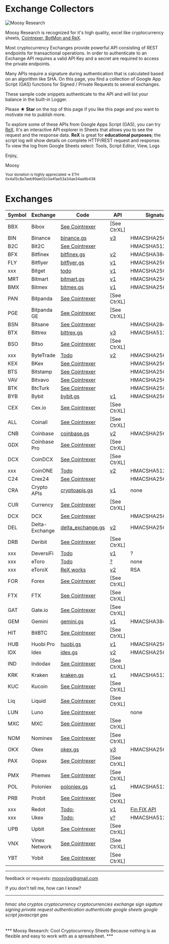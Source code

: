 # Exchange Collectors


![Moosy Research](https://sites.google.com/site/moosyresearch/_/rsrc/1511269486745/projects/cryptos/doc/logo.png)

Moosy Research is recognized for it's high quality, excel like cryptocurrency sheets, [Cointrexer, BotMon and ReX](https://sites.google.com/site/moosyresearch/projects/cryptos).

Most cryptocurrency Exchanges provide powerful API consisting of REST endpoints for transactional operations.
In order to authenticate to an Exchange API requires a valid API Key and a secret are required to access the private endpoints.

Many APIs require a signature during authentication that is calculated based on an algorithm like SHA.
On this page, you find a collection of Google App Script (GAS) functions for Signed / Private Requests to several exchanges.

These sample code snippets authenticate to the API and will list your balance in the built-in Logger.

Please **★ Star** on the top of this page if you like this page and you want to motivate me to publish more.

To explore some of these APIs from Google Apps Script (GAS), you can try [ReX](https://sites.google.com/site/moosyresearch/projects/cryptos/doc/rex). It's an interactive API explorer in Sheets that allows you to see the request and the response data. **ReX** is great for **educational purposes**; the script log will show details on complete HTTP/REST request and response. To view the log from Google Sheets select: Tools, Script Editor, View, Logs  

Enjoy,

Moosy

<sub>Your donation is highly appreciated => ETH 0x4a15c8a7aeb99ae02c0a4fae53a34ae34aa9b438 </sub>


# Exchanges

Symbol   | Exchange | Code   | API| Signature      
---------| -------- |------- | ---| ---------     
BBX | Bibox | [See Cointrexer](https://sites.google.com/site/moosyresearch/projects/cryptos/doc/ctrxl)  | [ ]() [See CtrXL] 
BIN | Binance | [binance.gs](https://github.com/moosylog/exchange_collectors/blob/master/binance.gs)    | [v3](https://github.com/binance-exchange/binance-official-api-docs/blob/master/rest-api.md) | HMACSHA256HEX | 
B2C | Bit2C | [See Cointrexer](https://sites.google.com/site/moosyresearch/projects/cryptos/doc/ctrxl)  | [ ]() | HMACSHA512B64
BFX |Bitfinex | [bitfinex.gs](https://github.com/moosylog/exchange_collectors/blob/master/bitfinex.gs)   | [v2](https://docs.bitfinex.com/docs/introduction) | HMACSHA384HEX 
FLY |Bitflyer | [bitflyer.gs](https://github.com/moosylog/exchange_collectors/blob/master/bitflyer.gs)   | [v1](https://lightning.bitflyer.com/docs?lang=en) | HMACSHA256HEX 
xxx |Bitget | [todo](https://bitgetlimited.github.io/apidoc/en/swap/#the-signature)   | [v1](https://bitgetlimited.github.io/apidoc/en/swap/#the-signature) | HMACSHA256B64 
MRT |Bitmart | [bitmart.gs](https://github.com/moosylog/exchange_collectors/blob/master/bitmart.gs)     | [v1](https://developer-pro.bitmart.com/en/part1/start/overview.html) | HMACSHA256HEX 
BMX |Bitmex | [bitmex.gs](https://github.com/moosylog/exchange_collectors/blob/master/bitmex.gs)     | [v1](https://www.bitmex.com/app/apiOverview) | HMACSHA256HEX 
PAN | Bitpanda | [See Cointrexer](https://sites.google.com/site/moosyresearch/projects/cryptos/doc/ctrxl)  | [ ]() [See CtrXL] 
PGE | Bitpanda GE | [See Cointrexer](https://sites.google.com/site/moosyresearch/projects/cryptos/doc/ctrxl)  | [ ]() [See CtrXL] 
BSN | Bitsane | [See Cointrexer](https://sites.google.com/site/moosyresearch/projects/cryptos/doc/ctrxl)  | [ ]()  | HMACSHA284HEX 
BTX | Bittrex | [bittrex.gs](https://github.com/moosylog/exchange_collectors/blob/master/bittrex.gs)    | [v3](https://bittrex.github.io/api) | HMACSHA512HEX 
BSO | Bitso | [See Cointrexer](https://sites.google.com/site/moosyresearch/projects/cryptos/doc/ctrxl)  | [ ]() [See CtrXL] 
xxx | ByteTrade | [Todo](https://docs.byte-trade.com/#get-account-balance)  | [v2](https://docs.byte-trade.com) | HMACSHA256HEX | 
KEX | BKex | [See Cointrexer](https://sites.google.com/site/moosyresearch/projects/cryptos/doc/ctrxl)  | [ ]() | HMACSHA256HEX | 
BTS | Bitstamp | [See Cointrexer](https://sites.google.com/site/moosyresearch/projects/cryptos/doc/ctrxl)  | [ ]() | HMACSHA256HEX | 
VAV | Bitvavo | [See Cointrexer](https://sites.google.com/site/moosyresearch/projects/cryptos/doc/ctrxl)  | [ ]() | HMACSHA256HEX | 
BTK | BtcTurk | [See Cointrexer](https://sites.google.com/site/moosyresearch/projects/cryptos/doc/ctrxl)  | [ ]() | HMACSHA256B64enc
BYB | Bybit | [bybit.gs](https://github.com/moosylog/exchange_collectors/blob/master/bybit.gs)    | [v1](https://github.com/bybit-exchange/bybit-official-api-docs) | HMACSHA256HEX 
CEX |Cex.io | [See Cointrexer](https://sites.google.com/site/moosyresearch/projects/cryptos/doc/ctrxl)  | [ ]() [See CtrXL] 
ALL |Coinall | [See Cointrexer](https://sites.google.com/site/moosyresearch/projects/cryptos/doc/ctrxl)  | [ ]() [See CtrXL] 
CNB |Coinbase | [coinbase.gs](https://github.com/moosylog/exchange_collectors/blob/master/coinbase.gs)    | [v2](https://developers.coinbase.com/) | HMACSHA256HEX 
GDX |Coinbase Pro | [See Cointrexer](https://sites.google.com/site/moosyresearch/projects/cryptos/doc/ctrxl)  | [ ]() [See CtrXL] 
DCX |CoinDCX | [See Cointrexer](https://sites.google.com/site/moosyresearch/projects/cryptos/doc/ctrxl)  | [ ]() [See CtrXL] 
xxx |CoinONE | [Todo](https://doc.coinone.co.kr/)  | [v2](https://doc.coinone.co.kr/#tag/Account-V2) | HMACSHA512HEX | 
C24 |Crex24 | [See Cointrexer](https://sites.google.com/site/moosyresearch/projects/cryptos/doc/ctrxl)  | [ ]() | HMACSHA256B64 
CRA |Crypto APIs | [cryptoapis.gs](https://github.com/moosylog/exchange_collectors/blob/master/cryptoapis.gs)    | [v1](https://docs.cryptoapis.io/) | none 
CUR |Currency | [See Cointrexer](https://sites.google.com/site/moosyresearch/projects/cryptos/doc/ctrxl)  | [ ]() [See CtrXL]
DCX |DCX | [See Cointrexer](https://sites.google.com/site/moosyresearch/projects/cryptos/doc/ctrxl)  | [ ]() | HMACSHA256HEX 
DEL |Delta-Exchange | [delta_exchange.gs](https://github.com/moosylog/exchange_collectors/blob/master/delta_exchange.gs)    | [v2](https://docs.delta.exchange/) | HMACSHA256HEX 
DRB |Deribit | [See Cointrexer](https://sites.google.com/site/moosyresearch/projects/cryptos/doc/ctrxl)  | [ ]() [See CtrXL] 
xxx |DeversiFi | [Todo](https://github.com/DeversiFi/api-documentation/blob/master/trading/js/GetBalance.js)  | [v1](https://docs.deversifi.com/docs#postV1TradingRGetbalance) | ? | 
xxx |eToro | [Todo](https://doc.coinone.co.kr/)  | [?]() | none | 
xxx |eToroX | [ReX works](https://sites.google.com/site/moosyresearch/projects/cryptos/doc/exchanges#TOC-eToroX)  | [v2](https://sites.google.com/site/moosyresearch/projects/cryptos/doc/exchanges#TOC-eToroX) | RSA | 
FOR |Forex | [See Cointrexer](https://sites.google.com/site/moosyresearch/projects/cryptos/doc/ctrxl)  | [ ]() [See CtrXL] 
FTX |FTX | [See Cointrexer](https://sites.google.com/site/moosyresearch/projects/cryptos/doc/ctrxl)  | [ ]() [See CtrXL] 
GAT |Gate.io | [See Cointrexer](https://sites.google.com/site/moosyresearch/projects/cryptos/doc/ctrxl)  | [ ]() [See CtrXL] 
GEM |Gemini | [gemini.gs](https://github.com/moosylog/exchange_collectors/blob/master/gemini.gs)  | [v1](https://docs.gemini.com/rest-api/) | HMACSHA384HEX 
HIT |BitBTC | [See Cointrexer](https://sites.google.com/site/moosyresearch/projects/cryptos/doc/ctrxl)  | [ ]() [See CtrXL] 
HUB |Huobi Pro | [huobi.gs](https://github.com/moosylog/exchange_collectors/blob/master/huobi.gs)  | [v1](https://github.com/huobiapi/API_Docs_en) | HMACSHA256B64 
IDX |Idex | [idex.gs](https://github.com/moosylog/exchange_collectors/blob/master/idex.gs)  | [v2](https://docs.idex.io) | HMACSHA256HEX
IND |Indodax | [See Cointrexer](https://sites.google.com/site/moosyresearch/projects/cryptos/doc/ctrxl)  | [ ]() [See CtrXL] 
KRK |Kraken | [kraken.gs](https://github.com/moosylog/exchange_collectors/blob/master/kraken.gs)  | [v1](https://www.kraken.com/features/api#private-user-data) | HMACSHA512++
KUC |Kucoin | [See Cointrexer](https://sites.google.com/site/moosyresearch/projects/cryptos/doc/ctrxl)  | [ ]() [See CtrXL] 
Liq |Liquid | [See Cointrexer](https://sites.google.com/site/moosyresearch/projects/cryptos/doc/ctrxl)  | [ ]() [See CtrXL] 
LUN |Luno | [See Cointrexer](https://sites.google.com/site/moosyresearch/projects/cryptos/doc/ctrxl)  | [ ]() | none 
MXC |MXC | [See Cointrexer](https://sites.google.com/site/moosyresearch/projects/cryptos/doc/ctrxl)  | [ ]() [See CtrXL] 
NOM |Nominex | [See Cointrexer](https://sites.google.com/site/moosyresearch/projects/cryptos/doc/ctrxl)  | [ ]() [See CtrXL] 
OKX |Okex | [okex.gs](https://github.com/moosylog/exchange_collectors/blob/master/okex.gs)  | [v3](https://www.okex.com/docs/en/) | HMACSHA256B64 
PAX |Gopax | [See Cointrexer](https://sites.google.com/site/moosyresearch/projects/cryptos/doc/ctrxl)  | [ ]() [See CtrXL] 
PMX |Phemex | [See Cointrexer](https://sites.google.com/site/moosyresearch/projects/cryptos/doc/ctrxl)  | [ ]() [See CtrXL] 
POL |Poloniex | [poloniex.gs](https://github.com/moosylog/exchange_collectors/blob/master/poloniex.gs)  | [v1](https://docs.poloniex.com) | HMACSHA512HEX 
PRB |Probit | [See Cointrexer](https://sites.google.com/site/moosyresearch/projects/cryptos/doc/ctrxl)  | [ ]() [See CtrXL] 
xxx |Redot | [Todo:](https://api.redot.com/v1/private/Accounts)  | [v1](https://docs.redot.com/?shell#message-structure) | [Fin FIX API](https://globitex.com/api/) | 
xxx |Ukex | [Todo:](https://api.redot.com/v1/private/Accounts)  | [v?](https://www.ukex.com/en-us/article/api) | HMACSHA512??? | 
UPB |Upbit | [See Cointrexer](https://sites.google.com/site/moosyresearch/projects/cryptos/doc/ctrxl)  | [ ]() [See CtrXL] 
VNX |Vinex Network | [See Cointrexer](https://sites.google.com/site/moosyresearch/projects/cryptos/doc/ctrxl)  | [ ]() [See CtrXL] 
YBT |Yobit | [See Cointrexer](https://sites.google.com/site/moosyresearch/projects/cryptos/doc/ctrxl)  | [ ]() [See CtrXL] 
***
feedback or requests: moosylog@gmail.com

If you don't tell me, how can I know?
***

###### hmac sha cryptos cryptocurrency cryptocurrencies exchange sign sigature signing private request authentication authenticate google sheets google script javascript gas

*** Moosy Research: Cool Cryptocurrency Sheets
Because nothing is as flexible and easy to work with as a spreadsheet. ***



